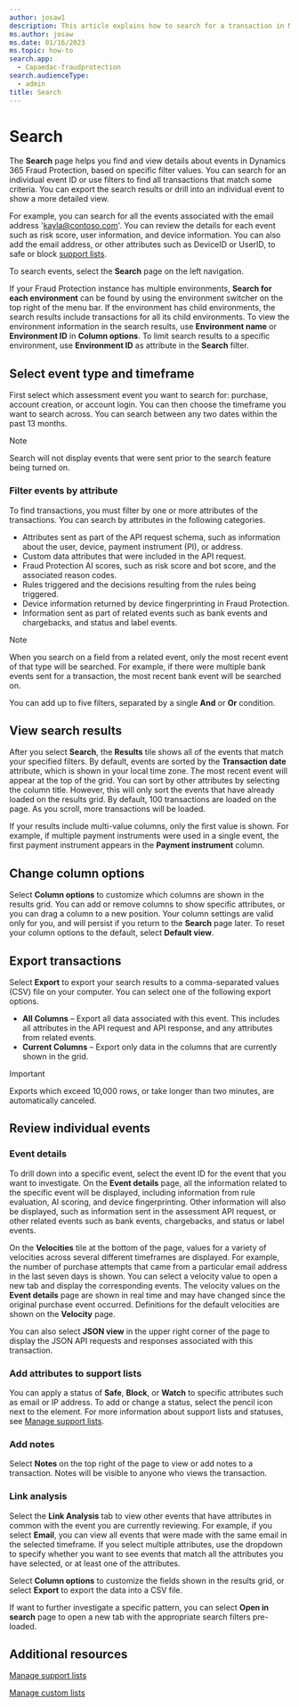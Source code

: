 ```yaml
---
author: josaw1
description: This article explains how to search for a transaction in Microsoft Dynamics 365 Fraud Protection and how you can use the search results.
ms.author: josaw
ms.date: 01/16/2023
ms.topic: how-to
search.app: 
  - Capaedac-fraudprotection
search.audienceType:
  - admin
title: Search
---
```


# Search


The **Search** page helps you find and view details about events in Dynamics 365 Fraud Protection, based on specific filter values. You can search for an individual event ID or use filters to find all transactions that match some criteria. You can export the search results or drill into an individual event to show a more detailed view.  

For example, you can search for all the events associated with the email address 'kayla@contoso.com'. You can review the details for each event such as risk score, user information, and device information. You can also add the email address, or other attributes such as DeviceID or UserID, to safe or block [support lists](manage-support-lists.md). 

To search events, select the **Search** page on the left navigation. 

If your Fraud Protection instance has multiple environments, **Search for each environment** can be found by using the environment switcher on the top right of the menu bar. If the environment has child environments, the search results include transactions for all its child environments. 
To view the environment information in the search results, use **Environment name** or **Environment ID** in **Column options**. To limit search results to a specific environment, use **Environment ID** as attribute in the **Search** filter.    

## Select event type and timeframe

First select which assessment event you want to search for: purchase, account creation, or account login. 
You can then choose the timeframe you want to search across. You can search between any two dates within the past 13 months. 
> [!NOTE]
> Search will not display events that were sent prior to the search feature being turned on. 

### Filter events by attribute

To find transactions, you must filter by one or more attributes of the transactions. You can search by attributes in the following categories.

- Attributes sent as part of the API request schema, such as information about the user, device, payment instrument (PI), or address. 
- Custom data attributes that were included in the API request.
- Fraud Protection AI scores, such as risk score and bot score, and the associated reason codes.
- Rules triggered and the decisions resulting from the rules being triggered.
- Device information returned by device fingerprinting in Fraud Protection.
- Information sent as part of related events such as bank events and chargebacks, and status and label events.
> [!NOTE]
> When you search on a field from a related event, only the most recent event of that type will be searched. For example, if there were multiple bank events sent for a transaction, the most recent bank event will be searched on.

You can add up to five filters, separated by a single **And** or **Or** condition.


## View search results

After you select **Search**, the **Results** tile shows all of the events that match your specified filters. By default, events are sorted by the **Transaction date** attribute, which is shown in your local time zone. The most recent event will appear at the top of the grid. You can sort by other attributes by selecting the column title. However, this will only sort the events that have already loaded on the results grid. By default, 100 transactions are loaded on the page. As you scroll, more transactions will be loaded. 

If your results include multi-value columns, only the first value is shown. For example, if multiple payment instruments were used in a single event, the first payment instrument appears in the **Payment instrument** column.

## Change column options

Select **Column options** to customize which columns are shown in the results grid. You can add or remove columns to show specific attributes, or you can drag a column to a new position. Your column settings are  valid only for you, and will persist if you return to the **Search** page later. To reset your column options to the default, select **Default view**. 

## Export transactions

Select **Export** to export your search results to a comma-separated values (CSV) file on your computer. You can select one of the following export options.

- **All Columns** – Export all data associated with this event. This includes all attributes in the API request and API response, and any attributes from related events.  
- **Current Columns** – Export only data in the columns that are currently shown in the grid.

> [!IMPORTANT]
> Exports which exceed 10,000 rows, or take longer than two minutes, are automatically canceled. 


## Review individual events

### Event details
To drill down into a specific event, select the event ID for the event that you want to investigate. On the **Event details** page, all the information related to the specific event will be displayed, including information from rule evaluation, AI scoring, and device fingerprinting. Other information will also be displayed, such as information sent in the assessment API request, or other related events such as bank events, chargebacks, and status or label events.

On the **Velocities** tile at the bottom of the page, values for a variety of velocities across several different timeframes are displayed. For example, the number of purchase attempts that came from a particular email address in the last seven days is shown. You can select a velocity value to open a new tab and display the corresponding events. The velocity values on the **Event details** page are shown in real time and may have changed since the original purchase event occurred. Definitions for the default velocities are shown on the **Velocity** page.

You can also select **JSON view** in the upper right corner of the page to display the JSON API requests and responses associated with this transaction.

### Add attributes to support lists
You can apply a status of **Safe**, **Block**, or **Watch** to specific attributes such as email or IP address. To add or change a status, select the pencil icon next to the element. For more information about support lists and statuses, see [Manage support lists](manage-support-lists.md).

### Add notes
Select **Notes** on the top right of the page to view or add notes to a transaction. Notes will be visible to anyone who views the transaction.

### Link analysis
Select the **Link Analysis** tab to view other events that have attributes in common with the event you are currently reviewing. For example, if you select **Email**, you can view all events that were made with the same email in the selected timeframe. If you select multiple attributes, use the dropdown to specify whether you want to see events that match all the attributes you have selected, or at least one of the attributes. 

Select **Column options** to customize the fields shown in the results grid, or select **Export** to export the data into a CSV file.

If want to further investigate a specific pattern, you can select **Open in search** page to open a new tab with the appropriate search filters pre-loaded. 

## Additional resources

[Manage support lists](manage-support-lists.md)

[Manage custom lists](lists.md)
